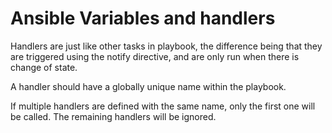 # Ansible Variables and handlers

Handlers are just like other tasks in playbook, the difference being that they are triggered using the notify directive, and are only run when there is change of state.

A handler should have a globally unique name within the playbook.

If multiple handlers are defined with the same name, only the first one will be called. The remaining handlers will be ignored.
